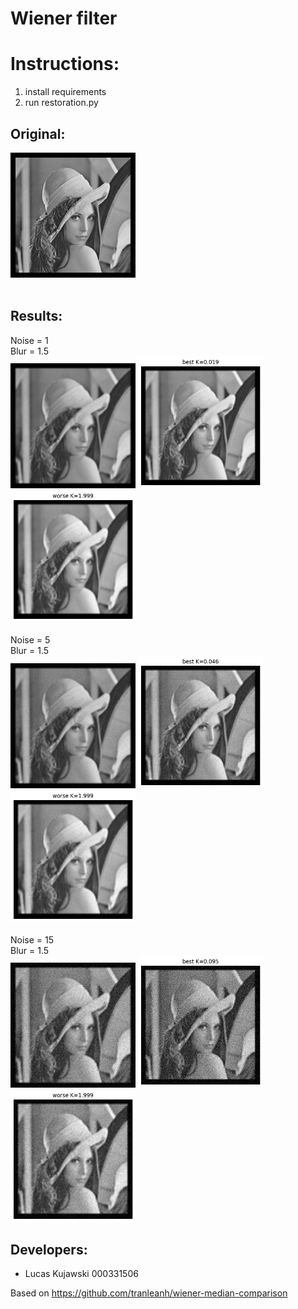 # Wiener filter

Instructions:
=============
1. install requirements
2. run restoration.py

Original:
-------------
<img src="https://github.com/ukokuja/wiener_filter/blob/main/lena.png?raw=true" alt="drawing" width="200"/><br><br>


Results:
-------------
Noise = 1<br>
Blur = 1.5<br>
<img src="https://github.com/ukokuja/wiener_filter/blob/main/results_1_1.5/image_with_noise.png?raw=true" alt="drawing" width="200"/>
<img src="https://github.com/ukokuja/wiener_filter/blob/main/results_1_1.5/result_best.jpg?raw=true" alt="drawing" width="200"/>
<img src="https://github.com/ukokuja/wiener_filter/blob/main/results_1_1.5/result_worse.jpg?raw=true" alt="drawing" width="200"/><br><br>
Noise = 5<br>
Blur = 1.5<br>
<img src="https://github.com/ukokuja/wiener_filter/blob/main/results_5_1.5/image_with_noise.png?raw=true" alt="drawing" width="200"/>
<img src="https://github.com/ukokuja/wiener_filter/blob/main/results_5_1.5/result_best.jpg?raw=true" alt="drawing" width="200"/>
<img src="https://github.com/ukokuja/wiener_filter/blob/main/results_5_1.5/result_worse.jpg?raw=true" alt="drawing" width="200"/><br><br>
Noise = 15<br>
Blur = 1.5<br>
<img src="https://github.com/ukokuja/wiener_filter/blob/main/results_15_1.5/image_with_noise.png?raw=true" alt="drawing" width="200"/>
<img src="https://github.com/ukokuja/wiener_filter/blob/main/results_15_1.5/result_best.jpg?raw=true" alt="drawing" width="200"/>
<img src="https://github.com/ukokuja/wiener_filter/blob/main/results_15_1.5/result_worse.jpg?raw=true" alt="drawing" width="200"/>

Developers:
------------
* Lucas Kujawski  000331506 

Based on https://github.com/tranleanh/wiener-median-comparison
